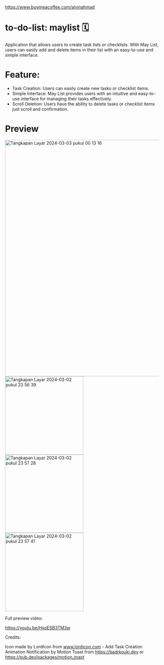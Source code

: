 https://www.buymeacoffee.com/alvinahmad

# to-do-list: maylist 🗓️

Application that allows users to create task lists or checklists. With May List, users can easily add and delete items in their list with an easy-to-use and simple interface.


# Feature:

- Task Creation: Users can easily create new tasks or checklist items.
- Simple Interface: May List provides users with an intuitive and easy-to-use interface for managing their tasks effectively.
- Scroll Deletion: Users have the ability to delete tasks or checklist items just scroll and confirmation.


# Preview

<img width="774" alt="Tangkapan Layar 2024-03-03 pukul 00 13 16" src="https://github.com/qalvinahmad/to-do-list/assets/139070790/b85db759-24a4-41b2-a1de-8b7736cdc015">

<img width="256" alt="Tangkapan Layar 2024-03-02 pukul 23 56 39" src="https://github.com/qalvinahmad/to-do-list/assets/139070790/1b578624-8a7a-4195-8d1e-d7cd3013f309">

<img width="256" alt="Tangkapan Layar 2024-03-02 pukul 23 57 28" src="https://github.com/qalvinahmad/to-do-list/assets/139070790/b6de2c6b-63ed-4d80-9d20-64ec11e51815">


<img width="257" alt="Tangkapan Layar 2024-03-02 pukul 23 57 41" src="https://github.com/qalvinahmad/to-do-list/assets/139070790/fa8563c4-2e31-493d-a873-4c303a61c9ba">


Full preview video: 

https://youtu.be/HxoESB3TM3w


Credits:

Icon made by LordIcon from www.lordicon.com - Add Task Creation
Animation Notification by Motion Toast from https://badrkouki.dev or https://pub.dev/packages/motion_toast


